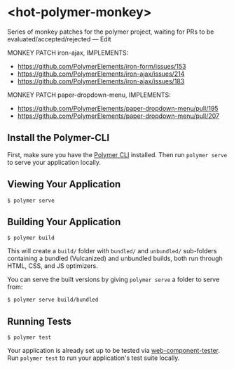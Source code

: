 # \<hot-polymer-monkey\>

Series of monkey patches for the polymer project, waiting for PRs to be evaluated/accepted/rejected — Edit

MONKEY PATCH iron-ajax, IMPLEMENTS:
 * https://github.com/PolymerElements/iron-form/issues/153
 * https://github.com/PolymerElements/iron-ajax/issues/214
 * https://github.com/PolymerElements/iron-ajax/issues/183

MONKEY PATCH paper-dropdown-menu, IMPLEMENTS:
 * https://github.com/PolymerElements/paper-dropdown-menu/pull/195
 * https://github.com/PolymerElements/paper-dropdown-menu/pull/207


## Install the Polymer-CLI

First, make sure you have the [Polymer CLI](https://www.npmjs.com/package/polymer-cli) installed. Then run `polymer serve` to serve your application locally.

## Viewing Your Application

```
$ polymer serve
```

## Building Your Application

```
$ polymer build
```

This will create a `build/` folder with `bundled/` and `unbundled/` sub-folders
containing a bundled (Vulcanized) and unbundled builds, both run through HTML,
CSS, and JS optimizers.

You can serve the built versions by giving `polymer serve` a folder to serve
from:

```
$ polymer serve build/bundled
```

## Running Tests

```
$ polymer test
```

Your application is already set up to be tested via [web-component-tester](https://github.com/Polymer/web-component-tester). Run `polymer test` to run your application's test suite locally.
